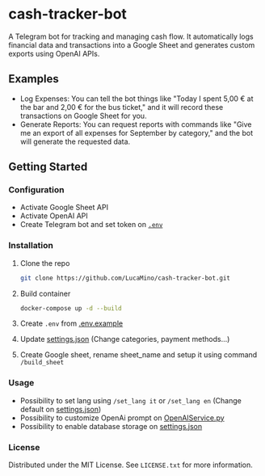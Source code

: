 # cash-tracker-bot
A Telegram bot for tracking and managing cash flow.
It automatically logs financial data and transactions into a Google Sheet and generates custom exports using OpenAI APIs.

## Examples
- Log Expenses: You can tell the bot things like "Today I spent 5,00 € at the bar and 2,00 € for the bus ticket," and it will record these transactions on Google Sheet for you.
- Generate Reports: You can request reports with commands like "Give me an export of all expenses for September by category," and the bot will generate the requested data.

<!-- GETTING STARTED -->
## Getting Started

### Configuration
- Activate Google Sheet API
- Activate OpenAI API
- Create Telegram bot and set token on [`.env`](src/.env.example)

### Installation
1. Clone the repo
   ```sh
   git clone https://github.com/LucaMino/cash-tracker-bot.git
   ```
2. Build container
   ```sh
   docker-compose up -d --build
   ```
3. Create `.env` from [.env.example](src/.env.example)

4. Update [settings.json](src/config/settings.json) (Change categories, payment methods...)

5. Create Google sheet, rename sheet_name and setup it using command `/build_sheet`

<!-- USAGE -->
### Usage
- Possibility to set lang using `/set_lang it` or `/set_lang en` (Change default on [settings.json](src/config/settings.json))
- Possibility to customize OpenAi prompt on [OpenAIService.py](src/services/OpenAIService.py)
- Possibility to enable database storage on [settings.json](src/config/settings.json)

<!-- LICENSE -->
### License

Distributed under the MIT License. See `LICENSE.txt` for more information.
